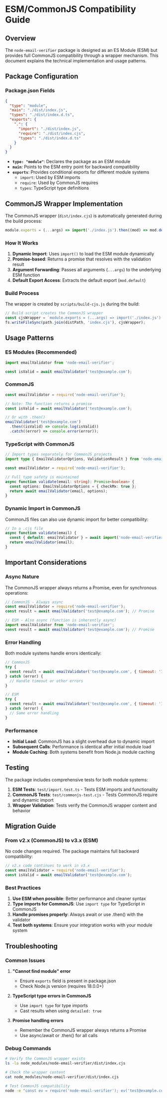 # ESM/CommonJS Compatibility Guide

## Overview

The `node-email-verifier` package is designed as an ES Module (ESM) but provides full CommonJS
compatibility through a wrapper mechanism. This document explains the technical implementation and
usage patterns.

## Package Configuration

### Package.json Fields

```json
{
  "type": "module",
  "main": "./dist/index.js",
  "types": "./dist/index.d.ts",
  "exports": {
    ".": {
      "import": "./dist/index.js",
      "require": "./dist/index.cjs",
      "types": "./dist/index.d.ts"
    }
  }
}
```

- **`type: "module"`**: Declares the package as an ESM module
- **`main`**: Points to the ESM entry point for backward compatibility
- **`exports`**: Provides conditional exports for different module systems
  - `import`: Used by ESM imports
  - `require`: Used by CommonJS requires
  - `types`: TypeScript type definitions

## CommonJS Wrapper Implementation

The CommonJS wrapper (`dist/index.cjs`) is automatically generated during the build process:

```javascript
module.exports = (...args) => import('./index.js').then((mod) => mod.default(...args));
```

### How It Works

1. **Dynamic Import**: Uses `import()` to load the ESM module dynamically
2. **Promise-based**: Returns a promise that resolves with the validation result
3. **Argument Forwarding**: Passes all arguments (`...args`) to the underlying ESM function
4. **Default Export Access**: Extracts the default export (`mod.default`)

### Build Process

The wrapper is created by `scripts/build-cjs.js` during the build:

```javascript
// Build script creates the CommonJS wrapper
const cjsWrapper = `module.exports = (...args) => import('./index.js').then(mod => mod.default(...args));\n`;
fs.writeFileSync(path.join(distPath, 'index.cjs'), cjsWrapper);
```

## Usage Patterns

### ES Modules (Recommended)

```javascript
import emailValidator from 'node-email-verifier';

const isValid = await emailValidator('test@example.com');
```

### CommonJS

```javascript
const emailValidator = require('node-email-verifier');

// Note: The function returns a promise
const isValid = await emailValidator('test@example.com');

// Or with .then()
emailValidator('test@example.com')
  .then((isValid) => console.log(isValid))
  .catch((error) => console.error(error));
```

### TypeScript with CommonJS

```typescript
// Import types separately for CommonJS projects
import type { EmailValidatorOptions, ValidationResult } from 'node-email-verifier';

const emailValidator = require('node-email-verifier');

// Full type safety is maintained
async function validate(email: string): Promise<boolean> {
  const options: EmailValidatorOptions = { checkMx: true };
  return await emailValidator(email, options);
}
```

### Dynamic Import in CommonJS

CommonJS files can also use dynamic import for better compatibility:

```javascript
// In a .cjs file
async function validate(email) {
  const { default: emailValidator } = await import('node-email-verifier');
  return emailValidator(email);
}
```

## Important Considerations

### Async Nature

The CommonJS wrapper always returns a Promise, even for synchronous operations:

```javascript
// CommonJS - Always async
const emailValidator = require('node-email-verifier');
const result = await emailValidator('test@example.com'); // Promise

// ESM - Also async (function is inherently async)
import emailValidator from 'node-email-verifier';
const result = await emailValidator('test@example.com'); // Promise
```

### Error Handling

Both module systems handle errors identically:

```javascript
// CommonJS
try {
  const result = await emailValidator('test@example.com', { timeout: '1ms' });
} catch (error) {
  // Handle timeout or other errors
}

// ESM
try {
  const result = await emailValidator('test@example.com', { timeout: '1ms' });
} catch (error) {
  // Same error handling
}
```

### Performance

- **Initial Load**: CommonJS has a slight overhead due to dynamic import
- **Subsequent Calls**: Performance is identical after initial module load
- **Module Caching**: Both systems benefit from Node.js module caching

## Testing

The package includes comprehensive tests for both module systems:

1. **ESM Tests**: `test/import.test.ts` - Tests ESM imports and functionality
2. **CommonJS Tests**: `test/commonjs-test.cjs` - Tests CommonJS require and dynamic import
3. **Wrapper Validation**: Tests verify the CommonJS wrapper content and behavior

## Migration Guide

### From v2.x (CommonJS) to v3.x (ESM)

No code changes required. The package maintains full backward compatibility:

```javascript
// v2.x code continues to work in v3.x
const emailValidator = require('node-email-verifier');
const isValid = await emailValidator('test@example.com');
```

### Best Practices

1. **Use ESM when possible**: Better performance and cleaner syntax
2. **Type imports for CommonJS**: Use `import type` for TypeScript in CommonJS
3. **Handle promises properly**: Always await or use .then() with the validator
4. **Test both systems**: Ensure your integration works with your module system

## Troubleshooting

### Common Issues

1. **"Cannot find module" error**

   - Ensure `exports` field is present in package.json
   - Check Node.js version (requires 18.0.0+)

2. **TypeScript type errors in CommonJS**

   - Use `import type` for type imports
   - Cast results when using `detailed: true`

3. **Promise handling errors**
   - Remember the CommonJS wrapper always returns a Promise
   - Use async/await or .then() for all calls

### Debug Commands

```bash
# Verify the CommonJS wrapper exists
ls -la node_modules/node-email-verifier/dist/index.cjs

# Check the wrapper content
cat node_modules/node-email-verifier/dist/index.cjs

# Test CommonJS compatibility
node -e "const ev = require('node-email-verifier'); ev('test@example.com').then(console.log)"
```
